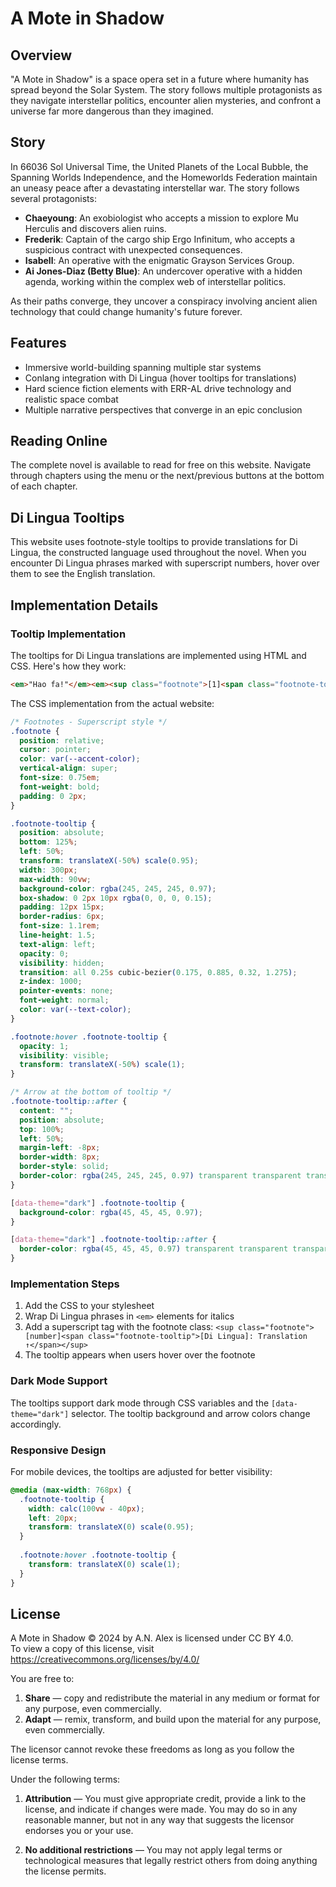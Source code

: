 # A Mote in Shadow

## Overview

"A Mote in Shadow" is a space opera set in a future where humanity has spread beyond the Solar System. The story follows multiple protagonists as they navigate interstellar politics, encounter alien mysteries, and confront a universe far more dangerous than they imagined.

## Story

In 66036 Sol Universal Time, the United Planets of the Local Bubble, the Spanning Worlds Independence, and the Homeworlds Federation maintain an uneasy peace after a devastating interstellar war. The story follows several protagonists:

- **Chaeyoung**: An exobiologist who accepts a mission to explore Mu Herculis and discovers alien ruins.
- **Frederik**: Captain of the cargo ship Ergo Infinitum, who accepts a suspicious contract with unexpected consequences.
- **Isabell**: An operative with the enigmatic Grayson Services Group.
- **Ai Jones-Diaz (Betty Blue)**: An undercover operative with a hidden agenda, working within the complex web of interstellar politics.

As their paths converge, they uncover a conspiracy involving ancient alien technology that could change humanity's future forever.

## Features

- Immersive world-building spanning multiple star systems
- Conlang integration with Di Lingua (hover tooltips for translations)
- Hard science fiction elements with ERR-AL drive technology and realistic space combat
- Multiple narrative perspectives that converge in an epic conclusion

## Reading Online

The complete novel is available to read for free on this website. Navigate through chapters using the menu or the next/previous buttons at the bottom of each chapter.

## Di Lingua Tooltips

This website uses footnote-style tooltips to provide translations for Di Lingua, the constructed language used throughout the novel. When you encounter Di Lingua phrases marked with superscript numbers, hover over them to see the English translation.

## Implementation Details

### Tooltip Implementation

The tooltips for Di Lingua translations are implemented using HTML and CSS. Here's how they work:

```html
<em>"Hao fa!"</em><em><sup class="footnote">[1]<span class="footnote-tooltip">[Di Lingua]:  Hello! ↑</span></sup></em>
```

The CSS implementation from the actual website:

```css
/* Footnotes - Superscript style */
.footnote {
  position: relative;
  cursor: pointer;
  color: var(--accent-color);
  vertical-align: super;
  font-size: 0.75em;
  font-weight: bold;
  padding: 0 2px;
}

.footnote-tooltip {
  position: absolute;
  bottom: 125%;
  left: 50%;
  transform: translateX(-50%) scale(0.95);
  width: 300px;
  max-width: 90vw;
  background-color: rgba(245, 245, 245, 0.97);
  box-shadow: 0 2px 10px rgba(0, 0, 0, 0.15);
  padding: 12px 15px;
  border-radius: 6px;
  font-size: 1.1rem;
  line-height: 1.5;
  text-align: left;
  opacity: 0;
  visibility: hidden;
  transition: all 0.25s cubic-bezier(0.175, 0.885, 0.32, 1.275);
  z-index: 1000;
  pointer-events: none;
  font-weight: normal;
  color: var(--text-color);
}

.footnote:hover .footnote-tooltip {
  opacity: 1;
  visibility: visible;
  transform: translateX(-50%) scale(1);
}

/* Arrow at the bottom of tooltip */
.footnote-tooltip::after {
  content: "";
  position: absolute;
  top: 100%;
  left: 50%;
  margin-left: -8px;
  border-width: 8px;
  border-style: solid;
  border-color: rgba(245, 245, 245, 0.97) transparent transparent transparent;
}

[data-theme="dark"] .footnote-tooltip {
  background-color: rgba(45, 45, 45, 0.97);
}

[data-theme="dark"] .footnote-tooltip::after {
  border-color: rgba(45, 45, 45, 0.97) transparent transparent transparent;
}
```

### Implementation Steps

1. Add the CSS to your stylesheet
2. Wrap Di Lingua phrases in `<em>` elements for italics
3. Add a superscript tag with the footnote class: `<sup class="footnote">[number]<span class="footnote-tooltip">[Di Lingua]: Translation ↑</span></sup>`
4. The tooltip appears when users hover over the footnote

### Dark Mode Support

The tooltips support dark mode through CSS variables and the `[data-theme="dark"]` selector. The tooltip background and arrow colors change accordingly.

### Responsive Design

For mobile devices, the tooltips are adjusted for better visibility:

```css
@media (max-width: 768px) {
  .footnote-tooltip {
    width: calc(100vw - 40px);
    left: 20px;
    transform: translateX(0) scale(0.95);
  }
  
  .footnote:hover .footnote-tooltip {
    transform: translateX(0) scale(1);
  }
}
```

## License

A Mote in Shadow © 2024 by A.N. Alex is licensed under CC BY 4.0.  
To view a copy of this license, visit https://creativecommons.org/licenses/by/4.0/
 
You are free to:
1. **Share** — copy and redistribute the material in any medium or format for any purpose, even commercially.
2. **Adapt** — remix, transform, and build upon the material for any purpose, even commercially.

The licensor cannot revoke these freedoms as long as you follow the license terms.
 
Under the following terms:
1. **Attribution** — You must give appropriate credit, provide a link to the license, and indicate if changes were made. You may do so in any reasonable manner, but not in any way that suggests the licensor endorses you or your use.
 
2. **No additional restrictions** — You may not apply legal terms or technological measures that legally restrict others from doing anything the license permits.


